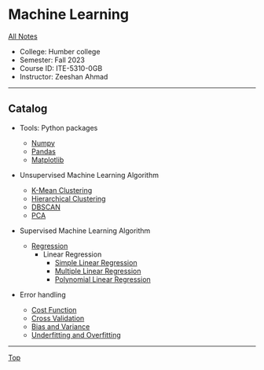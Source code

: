 # Machine Learning

[All Notes](../../index.md)

- College: Humber college
- Semester: Fall 2023
- Course ID: ITE-5310-0GB
- Instructor: Zeeshan Ahmad

---

## Catalog

- Tools: Python packages

  - [Numpy](./tools/numpy.md)
  - [Pandas](./tools/pandas.md)
  - [Matplotlib](./tools/matplotlib.md)

- Unsupervised Machine Learning Algorithm

  - [K-Mean Clustering](./unsupervised/k-mean.md)
  - [Hierarchical Clustering](./unsupervised/hierarchical.md)
  - [DBSCAN](./unsupervised/dbscan.md)
  - [PCA](./pca/pca.md)

- Supervised Machine Learning Algorithm

  - [Regression](./regression//regression.md)
    - Linear Regression
      - [Simple Linear Regression](./linear_regression/simple_linear.md)
      - [Multiple Linear Regression](./linear_regression/multiple_linear.md)
      - [Polynomial Linear Regression](./linear_regression/polynomial_linear.md)

- Error handling
  - [Cost Function](./cost_func/cost_func.md)
  - [Cross Validation](./cross_validation/cross_validation.md)
  - [Bias and Variance](./error/bias_variance.md)
  - [Underfitting and Overfitting](./fitting/fitting.md)

---

[Top](#machine-learning)
